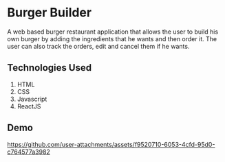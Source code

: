 # Burger Builder

A web based burger restaurant application that allows the user to build his own burger by adding the ingredients that he wants and then order it. The user can also track the orders, edit and cancel them if he wants.

## Technologies Used

1) HTML
2) CSS
3) Javascript
4) ReactJS

## Demo

https://github.com/user-attachments/assets/f9520710-6053-4cfd-95d0-c764577a3982
